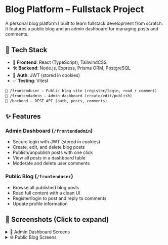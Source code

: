 # **Blog Platform – Fullstack Project**

A personal blog platform I built to learn fullstack development from scratch. It features a public blog and an admin dashboard for managing posts and comments.

## 🧰 Tech Stack
- 🎨 **Frontend**: React (TypeScript), TailwindCSS
- 🛠️ **Backend**: Node.js, Express, Prisma ORM, PostgreSQL
- 🔐 **Auth**: JWT (stored in cookies)
- ✅ **Testing**: Vitest

```
📁 /frontenduser – Public blog site (register/login, read + comment)
📁 /frontendadmin – Admin dashboard (create/edit/publish)
📁 /backend – REST API (auth, posts, comments)
```

## ✨ Features

### Admin Dashboard (`/frontendadmin`)
- Secure login with JWT (stored in cookies)
- Create, edit, and delete blog posts
- Publish/unpublish posts with one click
- View all posts in a dashboard table
- Moderate and delete user comments

### Public Blog (`/frontenduser`)
- Browse all published blog posts
- Read full content with a clean UI
- Register/login to post and reply to comments
- Update profile information


## **📸 Screenshots** (Click to expand)

<details>
  <summary>📸 Admin Dashboard Screens</summary>

  ![Admin Welcome](./gitImages/adminWelcome.png)  
  ![Add Post](./gitImages/adminAddPost.png)  
  ![Manage Posts](./gitImages/adminManagePosts.png)  
  ![Publish Post](./gitImages/adminPublishPost.png)  
  ![Manage Profile](./gitImages/manageProfileAdmin.png)

</details>

<details>
  <summary>🌐 Public Blog Screens</summary>

  ![User Welcome](./gitImages/userWelcome.png)  
  ![Register](./gitImages/register.png)  
  ![Read and Comment](./gitImages/userReadAndComment.png)  
  ![Manage Profile](./gitImages/manageProfile.png)  
  ![Browse Posts](./gitImages/browsePosts.png)

</details>
